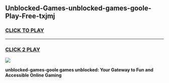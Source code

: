 
## Unblocked-Games-unblocked-games-goole-Play-Free-txjmj
<h3>
<a href="https://premium76.site?title=unblocked-games-goole&ref=21A">CLICK TO PLAY</a></h3>
<hr>

<h3>
<a href="https://premium76.site?title=unblocked-games-goole&ref=21A">CLICK 2 PLAY</a>
  
</h3>

<a href="https://premium76.site?title=unblocked-games-goole&ref=21A"><img src="https://clearcache.store/games.png"></a>


**unblocked-games-goole games unblocked: Your Gateway to Fun and Accessible Online Gaming**
